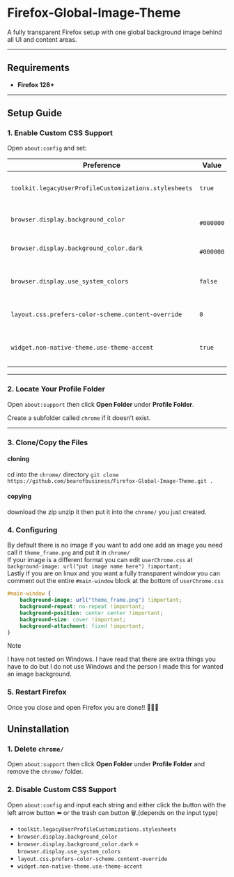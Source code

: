 # Firefox-Global-Image-Theme
A fully transparent Firefox setup with one global background image behind all UI and content areas.

---
## Requirements
- **Firefox 128+**

---
## Setup Guide
### 1. Enable Custom CSS Support
Open `about:config` and set:

| Preference | Value | Purpose |
|------------|-------|----------|
| `toolkit.legacyUserProfileCustomizations.stylesheets` | `true` | Enables `userChrome.css` & `userContent.css` |
| `browser.display.background_color` | `	#000000` | Transparent default page background |
| `browser.display.background_color.dark` | `	#000000` | Transparent default page background |
| `browser.display.use_system_colors` | `false` | Prevent GTK/system colors from painting |
| `layout.css.prefers-color-scheme.content-override` | `0` | Follow system scheme instead of forcing dark |
| `widget.non-native-theme.use-theme-accent` | `true` | Allow CSS-based themes to override system |

---

### 2. Locate Your Profile Folder

Open `about:support` then click **Open Folder** under **Profile Folder**.

Create a subfolder called `chrome` if it doesn’t exist.

---

### 3. Clone/Copy the Files
#### cloning
cd into the `chrome/` directory
`git clone https://github.com/bearofbusiness/Firefox-Global-Image-Theme.git .`
#### copying
download the zip unzip it then put it into the `chrome/` you just created.

### 4. Configuring
By default there is no image if you want to add one add an image you need call it `theme_frame.png` and put it in `chrome/` \
If your image is a different format you can edit `userChrome.css` at `background-image: url("put image name here") !important;` \
Lastly if you are on linux and you want a fully transparent window you can comment out the entire `#main-window` block at the bottom of `userChrome.css`
```css
#main-window {
    background-image: url("theme_frame.png") !important;
    background-repeat: no-repeat !important;
    background-position: center center !important;
    background-size: cover !important;
    background-attachment: fixed !important;
}
```
> [!NOTE]  
> I have not tested on Windows. I have read that there are extra things you have to do but I do not use Windows and the person I made this for wanted an image background.

### 5. Restart Firefox
Once you close and open Firefox you are done!! 🎉🥳🎉

## Uninstallation
### 1. Delete `chrome/`
Open `about:support` then click **Open Folder** under **Profile Folder** and remove the `chrome/` folder.
### 2. Disable Custom CSS Support
Open `about:config` and input each string and either click the button with the left arrow button ⬅️ or the trash can button 🗑️.(depends on the input type)
- `toolkit.legacyUserProfileCustomizations.stylesheets`
- `browser.display.background_color`
- `browser.display.background_color.dark`
= `browser.display.use_system_colors`
- `layout.css.prefers-color-scheme.content-override`
- `widget.non-native-theme.use-theme-accent`


